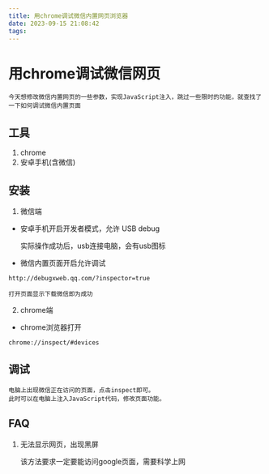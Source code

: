 ```yaml
---
title: 用chrome调试微信内置网页浏览器
date: 2023-09-15 21:08:42
tags:
---
```


# 用chrome调试微信网页

    今天想修改微信内置网页的一些参数，实现JavaScript注入，跳过一些限时的功能，就查找了一下如何调试微信内置页面

## 工具
1. chrome
2. 安卓手机(含微信)

## 安装
1. 微信端
* 安卓手机开启开发者模式，允许 USB debug

    实际操作成功后，usb连接电脑，会有usb图标

* 微信内置页面开启允许调试

```url
http://debugxweb.qq.com/?inspector=true
```
    打开页面显示下载微信即为成功

2. chrome端
* chrome浏览器打开
```url
chrome://inspect/#devices
```

## 调试

    电脑上出现微信正在访问的页面，点击inspect即可。
    此时可以在电脑上注入JavaScript代码，修改页面功能。

## FAQ

1. 无法显示网页，出现黑屏

    该方法要求一定要能访问google页面，需要科学上网